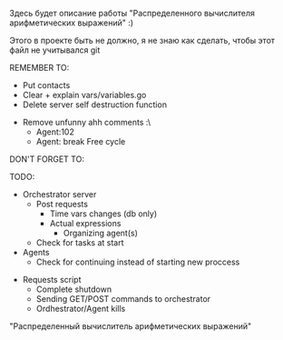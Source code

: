 Здесь будет описание работы "Распределенного вычислителя арифметических выражений" :)

Этого в проекте быть не должно, я не знаю как сделать, чтобы этот файл не учитывался git

REMEMBER TO:
<!-- - Uncomment startup -->
<!-- - Redirect logger -->
- Put contacts
- Clear + explain vars/variables.go
- Delete server self destruction function
<!-- - Translate output text -->
- Remove unfunny ahh comments :\
    - Agent:102
    - Agent: break Free cycle

DON'T FORGET TO:
<!-- - Close task giver channel in orchestrator when agent dies -->

TODO:
- Orchestrator server
    <!-- - Middlewares
        - RequestId check
        - Valid expression check -->
    - Post requests
        - Time vars changes (db only)
        - Actual expressions
            <!-- - Parsing -->
            - Organizing agent(s)
    - Check for tasks at start
- Agents
    - Check for continuing instead of starting new proccess
    <!-- - Calculators-goroutines -->
<!-- - Frontend
    - Html pages -->
- Requests script
    - Complete shutdown
    - Sending GET/POST commands to orchestrator
    - Ordhestrator/Agent kills
<!-- - Decide way of creating tables (system fails handler), either:
    - Check for continuing in main - execute/ignore startup
    - Leave as is but ask to use shutdown file -->


"Распределенный вычислитель арифметических выражений"

